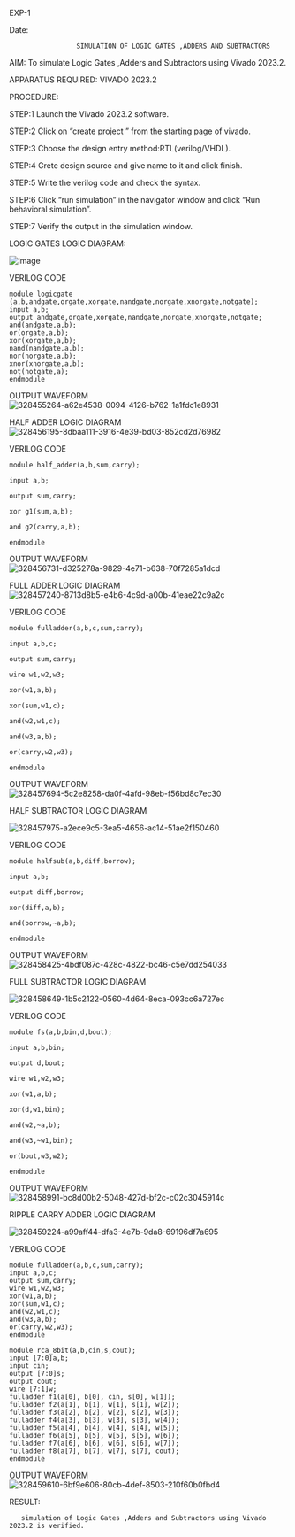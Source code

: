 EXP-1

Date:

                     SIMULATION OF LOGIC GATES ,ADDERS AND SUBTRACTORS
                                               
AIM: To simulate Logic Gates ,Adders and Subtractors using Vivado 2023.2.

APPARATUS REQUIRED: VIVADO 2023.2

PROCEDURE:

STEP:1 Launch the Vivado 2023.2 software.

STEP:2 Click on “create project ” from the starting page of vivado.

STEP:3 Choose the design entry method:RTL(verilog/VHDL).

STEP:4 Crete design source and give name to it and click finish.

STEP:5 Write the verilog code and check the syntax.

STEP:6 Click “run simulation” in the navigator window and click “Run behavioral simulation”.

STEP:7 Verify the output in the simulation window.

LOGIC GATES LOGIC DIAGRAM:

![image](https://github.com/navaneethans/VLSI-LAB-EXPERIMENTS/assets/6987778/ee17970c-3ac9-4603-881b-88e2825f41a4)

 VERILOG CODE
```
module logicgate (a,b,andgate,orgate,xorgate,nandgate,norgate,xnorgate,notgate);
input a,b;  
output andgate,orgate,xorgate,nandgate,norgate,xnorgate,notgate;
and(andgate,a,b);
or(orgate,a,b);
xor(xorgate,a,b);
nand(nandgate,a,b); 
nor(norgate,a,b);
xnor(xnorgate,a,b);
not(notgate,a);
endmodule
```
OUTPUT WAVEFORM
![328455264-a62e4538-0094-4126-b762-1a1fdc1e8931](https://github.com/Bharathchows18/VLSI-LAB-EXP-2/assets/161430676/00cf4ec9-2d7f-4e2c-8003-0f696a7928ae)


HALF ADDER LOGIC DIAGRAM
![328456195-8dbaa111-3916-4e39-bd03-852cd2d76982](https://github.com/Bharathchows18/VLSI-LAB-EXP-2/assets/161430676/8676811b-1e6e-408b-add1-573a2e4e2397)


VERILOG CODE
```
module half_adder(a,b,sum,carry);

input a,b;

output sum,carry;

xor g1(sum,a,b);

and g2(carry,a,b);

endmodule
```
OUTPUT WAVEFORM
![328456731-d325278a-9829-4e71-b638-70f7285a1dcd](https://github.com/Bharathchows18/VLSI-LAB-EXP-2/assets/161430676/ac8639cc-eaa0-43c1-a13b-3e4789a47b5e)


FULL ADDER LOGIC DIAGRAM
![328457240-8713d8b5-e4b6-4c9d-a00b-41eae22c9a2c](https://github.com/Bharathchows18/VLSI-LAB-EXP-2/assets/161430676/9c56e610-0028-4b03-9fe9-3323b4070e43)


VERILOG CODE
```
module fulladder(a,b,c,sum,carry);

input a,b,c;

output sum,carry;

wire w1,w2,w3;

xor(w1,a,b);

xor(sum,w1,c);

and(w2,w1,c);

and(w3,a,b);

or(carry,w2,w3);

endmodule
```
OUTPUT WAVEFORM
![328457694-5c2e8258-da0f-4afd-98eb-f56bd8c7ec30](https://github.com/Bharathchows18/VLSI-LAB-EXP-2/assets/161430676/919b01c9-3ff7-4f38-a097-c16bedfc73f3)


HALF SUBTRACTOR LOGIC DIAGRAM

![328457975-a2ece9c5-3ea5-4656-ac14-51ae2f150460](https://github.com/Bharathchows18/VLSI-LAB-EXP-2/assets/161430676/8caddbe8-3c34-4064-9319-a3b78d2389a0)


VERILOG CODE
```
module halfsub(a,b,diff,borrow);

input a,b;

output diff,borrow;

xor(diff,a,b);

and(borrow,~a,b);

endmodule
```
OUTPUT WAVEFORM
![328458425-4bdf087c-428c-4822-bc46-c5e7dd254033](https://github.com/Bharathchows18/VLSI-LAB-EXP-2/assets/161430676/3fe4f8bc-717e-44b2-9cab-2c12b75c7ff0)


FULL SUBTRACTOR LOGIC DIAGRAM

![328458649-1b5c2122-0560-4d64-8eca-093cc6a727ec](https://github.com/Bharathchows18/VLSI-LAB-EXP-2/assets/161430676/98d73a42-dd43-42d6-a028-60b941d196aa)


VERILOG CODE
```
module fs(a,b,bin,d,bout);

input a,b,bin;

output d,bout;

wire w1,w2,w3;

xor(w1,a,b);

xor(d,w1,bin);

and(w2,~a,b);

and(w3,~w1,bin);

or(bout,w3,w2);

endmodule
```
OUTPUT WAVEFORM
![328458991-bc8d00b2-5048-427d-bf2c-c02c3045914c](https://github.com/Bharathchows18/VLSI-LAB-EXP-2/assets/161430676/40ee02b4-35bb-41f1-ad67-41b32c2271d8)


RIPPLE CARRY ADDER LOGIC DIAGRAM

![328459224-a99aff44-dfa3-4e7b-9da8-69196df7a695](https://github.com/Bharathchows18/VLSI-LAB-EXP-2/assets/161430676/1220435f-2084-4f29-8a2c-c2caf3168a60)


VERILOG CODE
```
module fulladder(a,b,c,sum,carry);
input a,b,c;
output sum,carry;
wire w1,w2,w3;
xor(w1,a,b);
xor(sum,w1,c);
and(w2,w1,c);
and(w3,a,b);
or(carry,w2,w3);
endmodule

module rca_8bit(a,b,cin,s,cout);
input [7:0]a,b;
input cin;
output [7:0]s;
output cout;
wire [7:1]w;
fulladder f1(a[0], b[0], cin, s[0], w[1]);
fulladder f2(a[1], b[1], w[1], s[1], w[2]);
fulladder f3(a[2], b[2], w[2], s[2], w[3]);
fulladder f4(a[3], b[3], w[3], s[3], w[4]);
fulladder f5(a[4], b[4], w[4], s[4], w[5]);
fulladder f6(a[5], b[5], w[5], s[5], w[6]);
fulladder f7(a[6], b[6], w[6], s[6], w[7]);
fulladder f8(a[7], b[7], w[7], s[7], cout);
endmodule
```
OUTPUT WAVEFORM
![328459610-6bf9e606-80cb-4def-8503-210f60b0fbd4](https://github.com/Bharathchows18/VLSI-LAB-EXP-2/assets/161430676/336b6b92-8587-4102-922a-2551da17b993)




RESULT:

       simulation of Logic Gates ,Adders and Subtractors using Vivado 2023.2 is verified.
